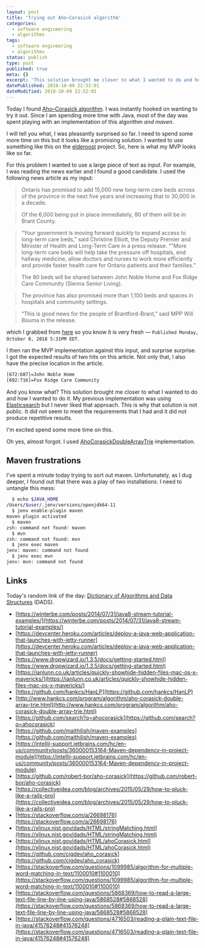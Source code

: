 ```yaml
---
layout: post
title: 'Trying out Aho–Corasick algorithm'
categories:
  - software engineering
  - algorithms
tags:
  - software engineering
  - algorithms
status: publish
type: post
published: true
meta: {}
excerpt: 'This solution brought me closer to what I wanted to do and how I wanted to do it.'
datePublished: 2018-10-09 22:52:01
dateModified: 2018-10-09 22:52:01
---
```


Today I found [Aho–Corasick algorithm](https://en.wikipedia.org/wiki/Aho%E2%80%93Corasick_algorithm). I was instantly hooked on wanting to try it out. Since I am spending more time with Java, most of the day was spent playing with an implementation of this algorithm _and maven_.

I will tell you what, I was pleasantly surprised so far. I need to spend some more time on this but it looks like a promising solution. I wanted to use something like this on the [elderoost](https://elderoost.com/) project. So, here is what my MVP looks like so far.

For this problem I wanted to use a large piece of text as input. For example, I was reading the news earlier and I found a good candidate. I used the following news article as my input:

> Ontario has promised to add 15,000 new long-term care beds across of the province in the next five years and increasing that to 30,000 in a decade.

> Of the 6,000 being put in place immediately, 80 of them will be in Brant County.

> “Your government is moving forward quickly to expand access to long-term care beds,” said Christine Elliott, the Deputy Premier and Minister of Health and Long-Term Care in a press release. “”More long-term care beds will help take the pressure off hospitals, end hallway medicine, allow doctors and nurses to work more efficiently and provide faster health care for Ontario patients and their families.”

> The 80 beds will be shared between John Noble Home and Fox Ridge Care Community (Sienna Senior Living).

> The province has also promised more than 1,100 beds and spaces in hospitals and community settings.

> “This is good news for the people of Brantford-Brant,” said MPP Will Bouma in the release.

which I grabbed from [here](https://kitchener.ctvnews.ca/brant-county-to-get-80-new-long-term-care-beds-1.4125702) so you know it is very fresh &mdash; `Published Monday, October 8, 2018 5:31PM EDT`.

I then ran the MVP implementation against this input, and surprise surprise. I got the expected results of two hits on this article. Not only that, I also have the precise location in the article.

```bash
[672:687]=John Noble Home
[692:716]=Fox Ridge Care Community
```

And you know what? This solution brought me closer to what I wanted to do and how I wanted to do it. My previous implementation was using [Elasticsearch](https://www.elastic.co/) but I never liked that approach. This is why that solution is not public. It did not seem to meet the requirements that I had and it did not produce repetitive results.

I'm excited spend some more time on this.

Oh yes, almost forgot. I used [AhoCorasickDoubleArrayTrie](https://github.com/hankcs/AhoCorasickDoubleArrayTrie) implementation.

## Maven frustrations

I've spent a minute today trying to sort out maven. Unfortunately, as I dug deeper, I found out that there was a play of two installations. I need to untangle this mess:

```bash
  $ echo $JAVA_HOME
/Users/$user/.jenv/versions/openjdk64-11
  $ jenv enable-plugin maven
maven plugin activated
  $ maven
zsh: command not found: maven
  $ mvn
zsh: command not found: mvn
  $ jenv exec maven
jenv: maven: command not found
  $ jenv exec mvn
jenv: mvn: command not found
```

## Links

Today's random link of the day: [Dictionary of Algorithms and Data Structures](https://xlinux.nist.gov/dads/) (DADS).

- [https://winterbe.com/posts/2014/07/31/java8-stream-tutorial-examples/](https://winterbe.com/posts/2014/07/31/java8-stream-tutorial-examples/)
- [https://devcenter.heroku.com/articles/deploy-a-java-web-application-that-launches-with-jetty-runner](https://devcenter.heroku.com/articles/deploy-a-java-web-application-that-launches-with-jetty-runner)
- [https://www.dropwizard.io/1.3.5/docs/getting-started.html](https://www.dropwizard.io/1.3.5/docs/getting-started.html)
- [https://ianlunn.co.uk/articles/quickly-showhide-hidden-files-mac-os-x-mavericks/](https://ianlunn.co.uk/articles/quickly-showhide-hidden-files-mac-os-x-mavericks/)
- [https://github.com/hankcs/HanLP](https://github.com/hankcs/HanLP)
- [http://www.hankcs.com/program/algorithm/aho-corasick-double-array-trie.html](http://www.hankcs.com/program/algorithm/aho-corasick-double-array-trie.html)
- [https://github.com/search?q=ahocorasick](https://github.com/search?q=ahocorasick)
- [https://github.com/maithilish/maven-examples](https://github.com/maithilish/maven-examples)
- [https://intellij-support.jetbrains.com/hc/en-us/community/posts/360000153164-Maven-dependency-in-project-module](https://intellij-support.jetbrains.com/hc/en-us/community/posts/360000153164-Maven-dependency-in-project-module)
- [https://github.com/robert-bor/aho-corasick](https://github.com/robert-bor/aho-corasick)
- [https://collectiveidea.com/blog/archives/2015/05/29/how-to-pluck-like-a-rails-pro](https://collectiveidea.com/blog/archives/2015/05/29/how-to-pluck-like-a-rails-pro)
- [https://stackoverflow.com/a/26698176](https://stackoverflow.com/a/26698176)
- [https://xlinux.nist.gov/dads/HTML/stringMatching.html](https://xlinux.nist.gov/dads/HTML/stringMatching.html)
- [https://xlinux.nist.gov/dads/HTML/ahoCorasick.html](https://xlinux.nist.gov/dads/HTML/ahoCorasick.html)
- [https://github.com/cjgdev/aho_corasick](https://github.com/cjgdev/aho_corasick)
- [https://stackoverflow.com/questions/1099985/algorithm-for-multiple-word-matching-in-text/1100010#1100010](https://stackoverflow.com/questions/1099985/algorithm-for-multiple-word-matching-in-text/1100010#1100010)
- [https://stackoverflow.com/questions/5868369/how-to-read-a-large-text-file-line-by-line-using-java/5868528#5868528](https://stackoverflow.com/questions/5868369/how-to-read-a-large-text-file-line-by-line-using-java/5868528#5868528)
- [https://stackoverflow.com/questions/4716503/reading-a-plain-text-file-in-java/41576248#41576248](https://stackoverflow.com/questions/4716503/reading-a-plain-text-file-in-java/41576248#41576248)
